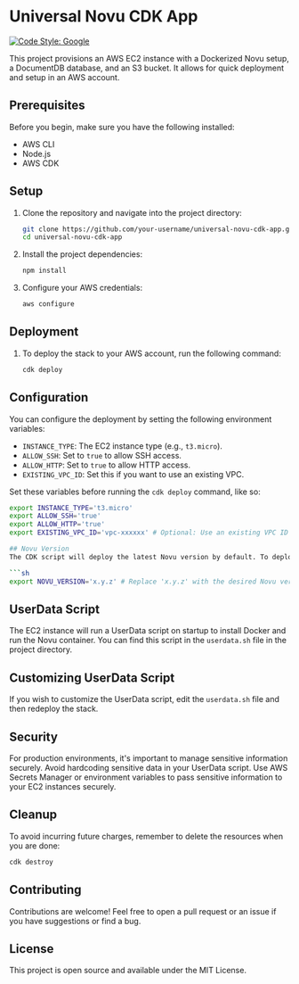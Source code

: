 # Universal Novu CDK App

[![Code Style: Google](https://img.shields.io/badge/code%20style-google-blueviolet.svg)](https://github.com/google/gts)

This project provisions an AWS EC2 instance with a Dockerized Novu setup, a DocumentDB database, and an S3 bucket. It allows for quick deployment and setup in an AWS account.

## Prerequisites

Before you begin, make sure you have the following installed:
- AWS CLI
- Node.js
- AWS CDK

## Setup

1. Clone the repository and navigate into the project directory:

    ```sh
    git clone https://github.com/your-username/universal-novu-cdk-app.git
    cd universal-novu-cdk-app
    ```

2. Install the project dependencies:

    ```sh
    npm install
    ```

3. Configure your AWS credentials:

    ```sh
    aws configure
    ```

## Deployment

1. To deploy the stack to your AWS account, run the following command:

    ```sh
    cdk deploy
    ```

## Configuration

You can configure the deployment by setting the following environment variables:

- `INSTANCE_TYPE`: The EC2 instance type (e.g., `t3.micro`).
- `ALLOW_SSH`: Set to `true` to allow SSH access.
- `ALLOW_HTTP`: Set to `true` to allow HTTP access.
- `EXISTING_VPC_ID`: Set this if you want to use an existing VPC.

Set these variables before running the `cdk deploy` command, like so:

```sh
export INSTANCE_TYPE='t3.micro'
export ALLOW_SSH='true'
export ALLOW_HTTP='true'
export EXISTING_VPC_ID='vpc-xxxxxx' # Optional: Use an existing VPC ID

## Novu Version
The CDK script will deploy the latest Novu version by default. To deploy a specific version of Novu, set the `NOVU_VERSION` environment variable with the desired version tag.

```sh
export NOVU_VERSION='x.y.z' # Replace 'x.y.z' with the desired Novu version
```

## UserData Script
The EC2 instance will run a UserData script on startup to install Docker and run the Novu container. You can find this script in the `userdata.sh` file in the project directory.

## Customizing UserData Script
If you wish to customize the UserData script, edit the `userdata.sh` file and then redeploy the stack.

## Security
For production environments, it's important to manage sensitive information securely. Avoid hardcoding sensitive data in your UserData script. Use AWS Secrets Manager or environment variables to pass sensitive information to your EC2 instances securely.

## Cleanup
To avoid incurring future charges, remember to delete the resources when you are done:

```sh
cdk destroy
```

## Contributing
Contributions are welcome! Feel free to open a pull request or an issue if you have suggestions or find a bug.

## License
This project is open source and available under the MIT License.

